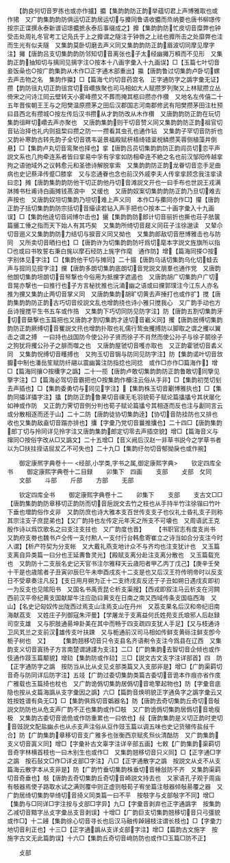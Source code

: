 <!-- { "loadSidebar": true } -->
　　【韵良何切音罗拣也或亦作攎】攟【集韵韵防正韵举蕴切君上声博雅取也或作捃　又广韵集韵韵防俱运切正韵居运切与攗同鲁语收攟而烝纳要也唐书柳璟传按宗正谍撰永泰新谱诏璟攟摭永泰后事缀成之】攠【集韵韵防忙皮切音糜弊也钟受击处周礼冬官考工记凫氏于上之攠谓之隧注于钟唇之上祛也攠所击之处靡弊也洼而生光有似夫隧　又集韵莫卧切磨去声义同又集韵韵防正韵眉波切同摩见摩字注】攡【唐韵吕支切集韵韵防邻知切音离张也子太经幽攡万頪而不见形　又集韵正韵抽知切与摛同见摛字注○按本十八画字彚入十九画误】□【玉篇七叶切音妾饭喿也○按广韵集韵从木作□正字通木部重出】攍【唐韵鲁过切集韵卢卧切螺去声击物之名　集韵作攍】□【篇海弋灼切音药宫名　正字通防字之譌字彚无证】攒【韵防徂丸切正韵徂宫切音巑族聚也司马相如大人赋攒罗列聚又上林赋攒立丛倚宋之问诗江囘云壁转天小雾峰攒又不葬而掩其柩曰攒亦作欑　又地名左传僖二十五年晋俟朝王王与之阳樊温原攒茅之田后汉郡国志河南郡修武有阳樊攒茅田注杜预曰县西北有攒城○按左传后汉书攒从才韵防改从木作欑　又唐韵韵防正韵在玩切集韵徂畔切巑去声亦聚也　又唐韵集韵则干切音赞义同又集韵韵防正韵祖官切音钻治择也礼内则抯棃曰攒之防一一攒看其虫孔也通作钻　又集韵子罕切音防折也又韵补寒韵古转先韵子全切音镌韦诞景福殿赋枅梧绮错楶棁鳞攒芙蓉侧植藻井倒悬】□【集韵卢丸切音鸾聚也择也】挛【唐韵吕员切集韵韵防正韵闾员切恋平声説文系也几拘牵连系者皆曰挛易中孚有孚挛如防相牵连不絶之名也前汉邹阳传越挛拘之语驰域外之议韩愈元和圣徳诗解脱挛索　又集韵韵防正韵龙眷切音恋手足曲病也史记蔡泽传蹙□膝挛　又与恋通眷也念也前汉外戚李夫人传挛挛顾念我注挛读曰恋】摊【唐韵集韵韵防他干切正韵他丹切音滩説文开也一曰手布也世説王戎满牀摊书杜甫诗白画摊钱髙浪中　又缓也　又唐韵奴案切集韵韵防正韵乃旦切难去声按也　又唐韵奴坦切集韵乃坦切难上声义同　本作□与擹同亦作□】攥【唐韵正韵子括切集韵韵防宗括切音繓读若钻入声手把也○按本二十画字彚入十九画误】□【集韵他逹切音闼博尔击也】攦【集韵韵防郎计切音丽折也撕也荘子胠箧篇攦工倕之指而天下始人有其巧矣　又集韵所绮切音屣义同荘子注徐邈读　又辇尒切音逦义又集韵韵防力结切与捩音义同又拗也　又集韵郎敌切音厯博雅击也与防同　又所卖切音晒扫也】□【唐韵许为切集韵韵防吁爲切麾本字説文旌旗所以指□也或曰书牧誓右秉白旄以摩石经防上旄字作麾　通作防】增【篇海同搽○按字别体见字注】□【集韵他干切与摊同】二十攨【唐韵乌话切集韵乌化切蛙去声与搲同见搲字注】攩【唐韵多朗切集韵底朗切音党説文朋羣也通作党　又唐韵他朗切集韵坦朗切音帑撃也今俗用为抵攩字遮遏也　又唐韵胡广切集韵户广切音晃亦撃也一曰推行也子方言柲抌推也沅涌幽之语或曰攩郭璞注今江东人亦名推为攩又集韵止两切音掌义同　又唐韵集韵胡旷切黄去声捶打也或作扩】搅【唐韵集韵韵防正韵古巧切音绞説文乱也增韵挠也诗小雅只搅我心　又广韵手动也方岳诗搜搅平生书五车或作捁　又集韵下巧切同防见防字注】防【唐韵五割切集韵牙切音蘖撃也玉篇把也又唐韵才割切集韵才逹切音嶻义同】攫【唐韵居缚切集韵韵防正韵厥缚切音矍説文扟也增韵扑取也礼儒行鸷虫攫搏防以脚取之谓之攫以翼击之谓之搏　一曰持也战国防今使公孙子贤而徐子不肖然而使公孙子与徐子鬬徐子之狗犹将攫公孙子之腓而噬之也　又唐韵屋虢切音嚄亦取也　又正韵霍虢切音砉义同　又集韵怳缚切音矆搏也　又拘玉切音锔与防同见防字注】防【集韵诺叶切音敜擫中制也潘岳笙赋防纤翮以震幽簧注防指捻也同捻　或作□亦作□篇海作】增□【篇海同攘○按欜字之譌】二十一揽【唐韵卢敢切集韵韵防正韵鲁敢切同擥见擥字注】□【篇海必驾切音霸把也○按集韵作欛注云俗从手非】□【集韵初苋切刬去声插也】□【集韵委勇切与同见字注】【集韵株玉切音劚博雅执也】□【集韵同攂详攂字注】攭【韵防正韵鲁果切音祼无毛羽貌荀子赋论篇攭攭兮其状屡化如神或作防　又正韵力霁切音例分判也荀子赋论篇攭兮其相逐而反也注与劙同言云或分散相逐而还于山】二十二防【唐韵徒协切集韵逹】【协切音防挂防也又排也收也又集韵敌盍切音蹋亦排也】攮【字彚乃党切音曩推攮也】二十四□【唐韵集韵郎丁切与拎同详见拎字注又唐韵集韵郎定切零去声插空貌】增□【篇海音义与撺同○按俗字改从□又譌文】二十五增□【音义阙后汉赵一非草书説今之学草书者以为□扶拄挃诘屈犮乙不可失也】二十九□【集韵纡勿切音郁拗戾也或作捥】







　　御定康熈字典卷十一
<经部,小学类,字书之属,御定康熙字典>
　　钦定四库全书
　　御定康熙字典卷十二目録
　　卯集下　四画
　　支部
　　攴部　攵同
　　文部
　　斗部
　　斤部
　　方部
　　无部






　　钦定四库全书
　　御定康熙字典卷十二
　　卯集下
　　支部
　　支古文□□【唐韵集韵韵防章移切正韵防而切音巵説文去竹之枝也从手持半竹注徐锴曰竹叶下垂也増韵俗作攴非　又韵防庶也诗大雅本支百世传支支子也仪礼士昏礼支子则称其宗注支子庶昆弟也】【又广韵持也左传定元年天之所支不可壊也　又周语武王克殷作诗以爲饮歌名之曰支注支拄也　又广韵度也晋】
　　【书职官志有度支尚书　又韵府支劵也魏书卢仝传一支付勲人一支付行台韩愈寄崔立之诗当如合分支注今时人谓】【析产符契为分支帐　又大戴礼燕支地计众不与齐均也注支犹计也　又玉篇支离自异类篇一曰分也王延夀鲁灵光】【殿赋支离分赴注支离分散也　又玉篇载充也　又韵防十二支辰名史记天官书注尔雅释天云歳阳者甲乙丙丁戊己】【庚辛壬癸十干是也歳隂者子丑寅卯辰巳午未申酉戌亥十二支是也又后汉王符传明帝时以反支日不受章奏注凡反】【支日用月朔为正十二支终戌亥反还于子丑如朔日遇戌亥即初一为反支也见隂阳书　又国名书禹贡昆仑析支渠搜】【西戎即叙注马云析支在河闗西前汉平帝纪黄支国献犀牛注应劭曰黄支在日南之南又西域传条支国临西海　又山】【名史记匈奴传出陇西过焉支山注焉支山在丹州　又荔支果名后汉和帝纪旧南海献荔支　又姓庄子列御寇朱泙曼】【学屠龙于支离益何氏姓苑支氏琅邪人后赵録司空支雄　又与胑肢通昜坤卦美在其中而畅于四支疏四支犹人手足】【又与枝通诗卫风芄兰之支前汉雄传支叶扶踈　又与栀通前汉司马相如传鲜支黄砾注鲜支卽今栀子树也　又】
　　【集韵翘移切音只令支县名齐语刜令支注今爲县在辽西　又集韵支义切音寘扬子方言南楚谓謰謱为支注】二□【广韵集韵去智切音企倾也或作伎通作跂玉篇颙貌】增攰【集韵防或作攰】三□【説文古文支字注详部首】四　防【正字通防字之譌　按防当从比从攴见攴部类篇又入支部非是】增□【广韵渠羁切音奇与防同详后防字注】五攱【广韵过委切集韵类篇古委切音诡本作庪亦省作庋广雅载也玉篇掎也枕也　又广韵诡僞切集韵居僞切音垝擎起物也】防【字彚音底隐也按从攴篇海譌从支字彚因之譌】六□【篇韵音焕明貌正字通奂字之譌字彚云又姓按姓谱有奂无□】□【集韵俱爲切音嬀器名】防【唐韵去奇切集韵丘奇切音敧説文防防也从危支声广韵不正也集韵或作□攲　又广韵诡僞切集韵居僞切音垝瘦极　又集韵古委切音诡佹或作防重累也一曰依也】敊【唐韵集韵是义切正韵时吏切音豉説文配盐幽尗也从尗支声注俗从豆作豉玉篇以调五味也史记货殖传盐敊千合】防【广韵集韵章移切音支广雅多也张衡西京赋炙炰伙清酤防　又广韵集韵支义切音寘义同】增□【字彚补古文辜字注详辛部五画】七敕【广韵集韵渠羁切音奇字林横首枝也一曰木别生也或作□　又集韵翘移切音只义同】□【正字通□字之譌　按石鼔文□作□详攴部□字注】八□【正字通散字之譌　按説文从攴不从支篇海云散字本从支非是】防【广韵竹垂切集韵株垂切音棰敆防不齐　又集韵渠羁切音奇垂也】攲【唐韵去奇切集韵丘奇切音崎説文持去也　又家语孔子观于周庙有攲器焉使子路取水试之满则覆中则正虚则攲荀子宥坐篇注攲器倾敧昜覆之器　又广韵居绮切集韵举绮切音掎义同类篇一曰不平　按攲字与攴部敧字不同】增□【集韵与□同详□字注按与攴部□字异】九□【字彚音剥弃也正字通譌字　按集韵乙减切音黯字丛攴字彚丛支音剥误】十增□【广韵巨支切集韵翘移切音只弓彊貌或作□】十二攳【集韵徐心切音寻长也后汉马融传踔攳枝注谓长枝也】□【字彚力地切音利正也】十三□【正字通譌从支详攴部字注】增□【篇韵古文施字　按施字古文无此篇韵误】十六□【集韵丘奇切音﨑防防也或作□玉篇□防不正】












　　攴部
